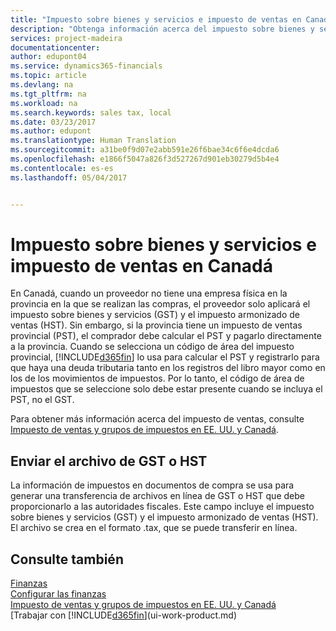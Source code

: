 ```yaml
---
title: "Impuesto sobre bienes y servicios e impuesto de ventas en Canadá | Documentos de Microsoft"
description: "Obtenga información acerca del impuesto sobre bienes y servicios y el impuesto de ventas."
services: project-madeira
documentationcenter: 
author: edupont04
ms.service: dynamics365-financials
ms.topic: article
ms.devlang: na
ms.tgt_pltfrm: na
ms.workload: na
ms.search.keywords: sales tax, local
ms.date: 03/23/2017
ms.author: edupont
ms.translationtype: Human Translation
ms.sourcegitcommit: a31be0f9d07e2abb591e26f6bae34c6f6e4dcda6
ms.openlocfilehash: e1866f5047a826f3d527267d901eb30279d5b4e4
ms.contentlocale: es-es
ms.lasthandoff: 05/04/2017


---
```

# <a name="sales-tax-and-goods-and-services-tax-in-canada"></a>Impuesto sobre bienes y servicios e impuesto de ventas en Canadá
En Canadá, cuando un proveedor no tiene una empresa física en la provincia en la que se realizan las compras, el proveedor solo aplicará el impuesto sobre bienes y servicios (GST) y el impuesto armonizado de ventas (HST). Sin embargo, si la provincia tiene un impuesto de ventas provincial (PST), el comprador debe calcular el PST y pagarlo directamente a la provincia. Cuando se selecciona un código de área del impuesto provincial, [!INCLUDE[d365fin](includes/d365fin_md.md)] lo usa para calcular el PST y registrarlo para que haya una deuda tributaria tanto en los registros del libro mayor como en los de los movimientos de impuestos. Por lo tanto, el código de área de impuestos que se seleccione solo debe estar presente cuando se incluya el PST, no el GST.  

Para obtener más información acerca del impuesto de ventas, consulte [Impuesto de ventas y grupos de impuestos en EE. UU. y Canadá](us-finance-sales-tax.md).  

## <a name="submitting-the-gsthst-file"></a>Enviar el archivo de GST o HST
La información de impuestos en documentos de compra se usa para generar una transferencia de archivos en línea de GST o HST que debe proporcionarlo a las autoridades fiscales. Este campo incluye el impuesto sobre bienes y servicios (GST) y el impuesto armonizado de ventas (HST). El archivo se crea en el formato .tax, que se puede transferir en línea.  

## <a name="see-also"></a>Consulte también
[Finanzas](finance.md)  
[Configurar las finanzas](finance-setup-finance.md)  
[Impuesto de ventas y grupos de impuestos en EE. UU. y Canadá](us-finance-sales-tax.md)  
[Trabajar con [!INCLUDE[d365fin](includes/d365fin_md.md)](ui-work-product.md)

